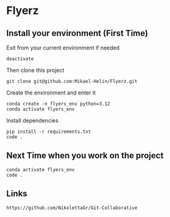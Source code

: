 # Flyerz

## Install your environment (First Time)

Exit from your current environment if needed

    deactivate

Then clone this project

    git clone git@github.com:Mikael-Helin/Flyerz.git

Create the environment and enter it

    conda create -n flyers_env python=3.12
    conda activate flyers_env

Install dependencies

    pip install -r requirements.txt
    code .

## Next Time when you work on the project

    conda activate flyers_env
    code .

## Links

    https://github.com/NikolettaGr/Git-Collaborative